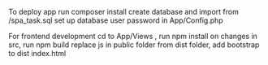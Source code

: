 To deploy app
run composer install
create database and import from /spa_task.sql
set up database user password in App/Config.php


For frontend development
cd to App/Views , run npm install
on changes in src, run npm build
replace js in public folder from dist folder, add bootstrap to dist index.html